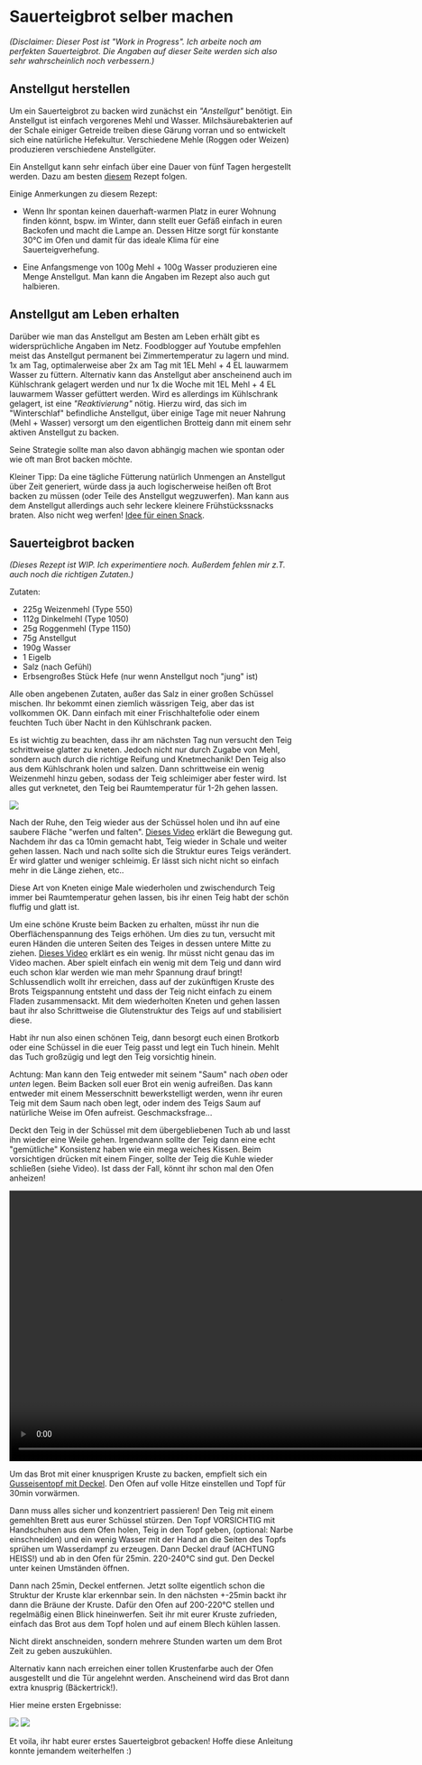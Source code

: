 # Sauerteigbrot selber machen

*(Disclaimer: Dieser Post ist "Work in Progress". Ich arbeite noch am
perfekten Sauerteigbrot. Die Angaben auf dieser Seite werden sich also sehr
wahrscheinlich noch verbessern.)*

## Anstellgut herstellen

Um ein Sauerteigbrot zu backen wird zunächst ein *"Anstellgut"* benötigt.  Ein
Anstellgut ist einfach vergorenes Mehl und Wasser.  Milchsäurebakterien auf der
Schale einiger Getreide treiben diese Gärung vorran und so entwickelt sich eine
natürliche Hefekultur. Verschiedene Mehle (Roggen oder Weizen) produzieren
verschiedene Anstellgüter.

Ein Anstellgut kann sehr einfach über eine Dauer von fünf Tagen hergestellt
werden. Dazu am besten
[diesem](https://www.chefkoch.de/rezepte/916071197018348/Sauerteig.html) Rezept
folgen.

Einige Anmerkungen zu diesem Rezept:

- Wenn Ihr spontan keinen dauerhaft-warmen Platz in eurer Wohnung finden könnt,
bspw. im Winter, dann stellt euer Gefäß einfach in euren Backofen und macht
die Lampe an. Dessen Hitze sorgt für konstante 30°C im Ofen und damit für das ideale
Klima für eine Sauerteigverhefung.

- Eine Anfangsmenge von 100g Mehl + 100g Wasser produzieren eine Menge
  Anstellgut. Man kann die Angaben im Rezept also auch gut halbieren.

## Anstellgut am Leben erhalten

Darüber wie man das Anstellgut am Besten am Leben erhält gibt es
widersprüchliche Angaben im Netz. Foodblogger auf Youtube empfehlen meist das
Anstellgut permanent bei Zimmertemperatur zu lagern und mind. 1x am Tag,
optimalerweise aber 2x am Tag mit 1EL Mehl + 4 EL lauwarmem Wasser zu füttern.
Alternativ kann das Anstellgut aber anscheinend auch im Kühlschrank gelagert
werden und nur 1x die Woche mit 1EL Mehl + 4 EL lauwarmem Wasser gefüttert
werden. Wird es allerdings im Kühlschrank gelagert, ist eine *"Reaktivierung"*
nötig. Hierzu wird, das sich im "Winterschlaf" befindliche Anstellgut, über
einige Tage mit neuer Nahrung (Mehl + Wasser) versorgt um den eigentlichen Brotteig
dann mit einem sehr aktiven Anstellgut zu backen.

Seine Strategie sollte man also davon abhängig machen wie spontan oder wie oft
man Brot backen möchte.

Kleiner Tipp: Da eine tägliche Fütterung natürlich Unmengen an Anstellgut über
Zeit generiert, würde dass ja auch logischerweise heißen oft Brot backen zu
müssen (oder Teile des Anstellgut wegzuwerfen).  Man kann aus dem Anstellgut
allerdings auch sehr leckere kleinere Frühstückssnacks braten. Also nicht weg
werfen! [Idee für einen Snack](https://www.youtube.com/watch?v=vVx2oFFptG0).

## Sauerteigbrot backen

*(Dieses Rezept ist WIP. Ich experimentiere noch. Außerdem fehlen mir z.T. auch
noch die richtigen Zutaten.)*

Zutaten:

- 225g Weizenmehl (Type 550)
- 112g Dinkelmehl (Type 1050)
- 25g Roggenmehl (Type 1150)
- 75g Anstellgut
- 190g Wasser
- 1 Eigelb
- Salz (nach Gefühl)
- Erbsengroßes Stück Hefe (nur wenn Anstellgut noch "jung" ist)

Alle oben angebenen Zutaten, außer das Salz in einer großen Schüssel mischen.
Ihr bekommt einen ziemlich wässrigen Teig, aber das ist vollkommen OK. Dann
einfach mit einer Frischhaltefolie oder einem feuchten Tuch über Nacht in den
Kühlschrank packen.

Es ist wichtig zu beachten, dass ihr am nächsten Tag nun versucht den Teig
schrittweise glatter zu kneten. Jedoch nicht nur durch Zugabe von Mehl, sondern
auch durch die richtige Reifung und Knetmechanik! Den Teig also aus dem
Kühlschrank holen und salzen. Dann  schrittweise ein wenig Weizenmehl hinzu
geben, sodass der Teig schleimiger aber fester wird. Ist alles gut verknetet,
den Teig bei Raumtemperatur für 1-2h gehen lassen.

![](/assets/images/dough-1.jpg)

Nach der Ruhe, den Teig wieder aus der Schüssel holen und ihn auf eine saubere
Fläche "werfen und falten".  [Dieses
Video](https://www.youtube.com/watch?v=APEavQg8rMw&t=200s) erklärt die Bewegung
gut. Nachdem ihr das ca 10min gemacht habt, Teig wieder in Schale und weiter
gehen lassen. Nach und nach sollte sich die Struktur eures Teigs verändert.
Er wird glatter und weniger schleimig. Er lässt sich nicht nicht so einfach mehr
in die Länge ziehen, etc..

Diese Art von Kneten einige Male wiederholen und zwischendurch Teig immer bei
Raumtemperatur gehen lassen, bis ihr einen Teig habt der schön fluffig und
glatt ist. 

Um eine schöne Kruste beim Backen zu erhalten, müsst ihr nun die
Oberflächenspannung des Teigs erhöhen. Um dies zu tun, versucht mit euren
Händen die unteren Seiten des Teiges in dessen untere Mitte zu ziehen. [Dieses
Video](https://www.youtube.com/watch?v=APEavQg8rMw&t=300s) erklärt es ein
wenig.  Ihr müsst nicht genau das im Video machen. Aber spielt einfach ein
wenig mit dem Teig und dann wird euch schon klar werden wie man mehr Spannung
drauf bringt!  Schlussendlich wollt ihr erreichen, dass auf der zukünftigen
Kruste des Brots Teigspannung entsteht und dass der Teig nicht einfach zu einem
Fladen zusammensackt. Mit dem wiederholten Kneten und gehen lassen baut ihr
also Schrittweise die Glutenstruktur des Teigs auf und stabilisiert diese.

Habt ihr nun also einen schönen Teig, dann besorgt euch einen Brotkorb oder
eine Schüssel in die euer Teig passt und legt ein Tuch hinein. Mehlt das Tuch
großzügig und legt den Teig vorsichtig hinein.

Achtung: Man kann den Teig entweder mit seinem "Saum" nach *oben* oder *unten*
legen.  Beim Backen soll euer Brot ein wenig aufreißen. Das kann entweder mit
einem Messerschnitt bewerkstelligt werden, wenn ihr euren Teig mit dem Saum
nach oben legt, oder indem des Teigs Saum auf natürliche Weise im Ofen aufreist.
Geschmacksfrage...

Deckt den Teig in der Schüssel mit dem übergebliebenen Tuch ab und lasst ihn
wieder eine Weile gehen.  Irgendwann sollte der Teig dann eine echt
"gemütliche" Konsistenz haben wie ein mega weiches Kissen. Beim vorsichtigen
drücken mit einem Finger, sollte der Teig die Kuhle wieder schließen (siehe
Video). Ist dass der Fall, könnt ihr schon mal den Ofen anheizen!

<div style="width:100%;height:480px;background-color:black;text-align:center;">
    <video style="height:100%;" controls>
      <source src="https://lh3.googleusercontent.com/03COS0G4L24d9Z6SmEbdXHeIdMy35NqD5VGMDFCrxKprnnwUUuujtQsjjiZ25WUwQKr1yuIBOt4NslifVvxtb73BmTjTi8OguAu1ozi-slBP7UzbazQ_c0vn1VMLIEH3D2n_F1FgN8k=m18" type="video/mp4">
    </video>
</div>

Um das Brot mit einer knusprigen Kruste zu backen, empfielt sich ein
[Gusseisentopf mit Deckel](https://amzn.to/309qvrD). Den Ofen auf volle Hitze
einstellen und Topf für 30min vorwärmen.

Dann muss alles sicher und konzentriert passieren! Den Teig mit einem gemehlten
Brett aus eurer Schüssel stürzen. Den Topf VORSICHTIG mit Handschuhen aus dem
Ofen holen, Teig in den Topf geben, (optional: Narbe einschneiden) und ein wenig
Wasser mit der Hand an die Seiten des Topfs sprühen um Wasserdampf zu erzeugen.
Dann Deckel drauf (ACHTUNG HEISS!) und ab in den Ofen für 25min.
220-240°C sind gut. Den Deckel unter keinen Umständen öffnen.

Dann nach 25min, Deckel entfernen. Jetzt sollte eigentlich schon die Struktur
der Kruste klar erkennbar sein. In den nächsten +-25min backt ihr dann die
Bräune der Kruste. Dafür den Ofen auf 200-220°C stellen und regelmäßig einen
Blick hineinwerfen. Seit ihr mit eurer Kruste zufrieden, einfach das Brot aus
dem Topf holen und auf einem Blech kühlen lassen.

Nicht direkt anschneiden, sondern mehrere Stunden warten um dem Brot Zeit zu
geben auszukühlen.

Alternativ kann nach erreichen einer tollen Krustenfarbe auch der Ofen
ausgestellt und die Tür angelehnt werden. Anscheinend wird das Brot dann extra
knusprig (Bäckertrick!).

Hier meine ersten Ergebnisse:

![](/assets/images/bread-1.jpg)
![](/assets/images/bread-2.jpg)

Et voila, ihr habt eurer erstes Sauerteigbrot gebacken! Hoffe diese Anleitung
konnte jemandem weiterhelfen :)
